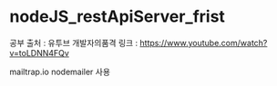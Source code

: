 # nodeJS_restApiServer_frist

공부 출처 : 유투브 개발자의품격
링크 : https://www.youtube.com/watch?v=toLDNN4FQv

mailtrap.io 
nodemailer 사용 

 
